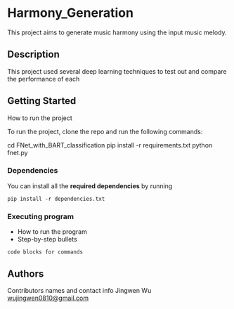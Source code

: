 # Harmony_Generation

This project aims to generate music harmony using the input music melody.

## Description

This project used several deep learning techniques to test out and compare the performance of each 

## Getting Started

How to run the project

To run the project, clone the repo and run the following commands:

cd FNet_with_BART_classification
pip install -r requirements.txt
python fnet.py



### Dependencies
You can install all the **required dependencies** by running
```
pip install -r dependencies.txt
```


### Executing program

* How to run the program
* Step-by-step bullets
```
code blocks for commands
```


## Authors

Contributors names and contact info
Jingwen Wu
wujingwen0810@gmail.com


